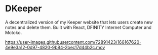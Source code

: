# DKeeper
A decentralized version of my Keeper website that lets users create new notes and delete them. Built with React, DFINITY Internet Computer and Motoko.

https://user-images.githubusercontent.com/72891423/166167620-4e9e3a12-0d97-4820-9b84-2bec17d44b2c.mov

